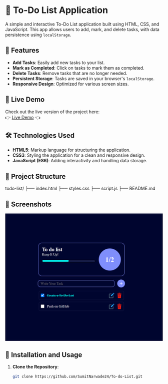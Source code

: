 
# 📝 To-Do List Application

A simple and interactive To-Do List application built using HTML, CSS, and JavaScript. This app allows users to add, mark, and delete tasks, with data persistence using `localStorage`.

## 🚀 Features

- **Add Tasks**: Easily add new tasks to your list.
- **Mark as Completed**: Click on tasks to mark them as completed.
- **Delete Tasks**: Remove tasks that are no longer needed.
- **Persistent Storage**: Tasks are saved in your browser's `localStorage`.
- **Responsive Design**: Optimized for various screen sizes.

## 🔗 Live Demo

Check out the live version of the project here:  
👉 [Live Demo](https://github.com/SumitNarwade24/To-do-List/) 👈


## 🛠️ Technologies Used

- **HTML5**: Markup language for structuring the application.
- **CSS3**: Styling the application for a clean and responsive design.
- **JavaScript (ES6)**: Adding interactivity and handling data storage.

## 📂 Project Structure

todo-list/ ├── index.html ├── styles.css ├── script.js ├── README.md 


## 📸 Screenshots

![App Screenshot](Images/todoList.png)


## 🔧 Installation and Usage

1. **Clone the Repository**:
   ```bash
   git clone https://github.com/SumitNarwade24/To-do-List.git
